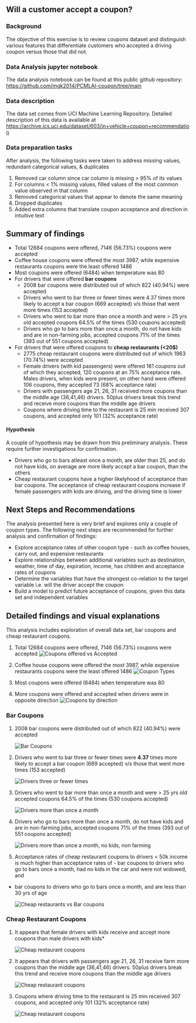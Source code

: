 ## Will a customer accept a coupon?

### Background

The objective of this exercise is to review coupons dataset and  distinguish various features that differentiate customers who accepted a driving coupon versus those that did not. 

### Data Analysis jupyter notebook
The data analysis notebook can be found at this public github repository:
https://github.com/mgk2014/PCMLAI-coupon/tree/main

### Data description
The data set comes from UCI Machine Learning Repository. Detailed description of this data is available at https://archive.ics.uci.edu/dataset/603/in+vehicle+coupon+recommendation

### Data preparation tasks
After analysis, the following tasks were taken to address missing values, redundant categorical values, & duplicates
1. Removed car column since car column is missing > 95% of its values
2. For columns < 1% missing values, filled values of the most common value observed in that column
3. Removed categorical values that appear to denote the same meaning
4. Dropped duplicates
5. Added extra columns that translate coupon acceptance and direction in intuitive text

## Summary of findings

- Total 12684 coupons were offered, 7146 (56.73%) coupons were accepted 
- Coffee house coupons were offered the most 3987, while expensive restaurants coupons were the least offered 1486
- Most coupons were offered (6484) when temperature was 80
- For drivers that were offered **bar coupons**
    - 2008 bar coupons were distributed out of which 822 (40.94%) were accepted
    - Drivers who went to bar three or fewer times were 4.37 times more likely to accept a bar coupon (669 accepted) v/s those that went more times (153 accepted)
    - Drivers who went to bar more than once a month and were > 25 yrs old accepted coupons 64.5% of the times (530 coupons accepted)
    - Drivers who go to bars more than once a month, do not have kids and are in non-farming jobs, accepted coupons 71% of the times (393 out of 551 coupons accepted)
 - For drivers that were offered coupons to **cheap restaurants (<20$)**
    - 2775 cheap restaurant coupons were distributed out of which 1963 (70.74%) were accepted
    - Female drivers (with kid passengers) were offered 161 coupons out of which they accepted, 120 coupons at an 75% acceptance rate. Males drivers, when kids were present, on other hand were offered 106 coupons, they accepted 73 (68% acceptance rate)
    - Drivers with passengers age 21, 26, 31 received more coupons than the middle age (36,41,46) drivers. 50plus drivers break this trend and receive more coupons than the middle age drivers
    - Coupons where driving time to the restaurant is 25 min received 307 coupons, and accepted only 101 (32% acceptance rate)
    
 #### Hypothesis

A couple of hypothesis may be drawn from this preliminary analysis. These require further investigations for confirmation.

- Drivers who go to bars atleast once a month, are older than 25, and do not have kids, on average are more likely accept a bar coupon, than the others
- Cheap restaurant coupons have a higher likelyhood of acceptance than bar coupons. The acceptance of cheap restaurant coupons increase if female passengers with kids are driving, and the driving time is lower

 ## Next Steps and Recommendations

The analysis presented here is very brief and explores only a couple of coupon types. The following next steps are recommended for further analysis and confirmation of findings:

- Explore acceptance rates of other coupon type - such as coffee houses, carry out, and expensive restaurants
- Explore relationships between additional variables such as destination, weather, time of day, expiration, income, has children and acceptance rates of coupons
- Determine the variables that have the strongest co-relation to the target variable i.e. will the driver accept the coupon
- Build a model to predict future acceptance of coupons, given this data set and independent variables

## Detailed findings and visual explanations

This analysis includes exploration of overall data set, bar coupons and cheap restaurant coupons.

1. Total 12684 coupons were offered, 7146 (56.73%) coupons were accepted 
    ![Coupons offered vs Accepted](plots/1-proportion_of_coupons_accepted.png)

2. Coffee house coupons were offered the most 3987, while expensive restaurants coupons were the least offered 1486
    ![Coupon Types](plots/2-distribution_coupon_type.png)

3. Most coupons were offered (6484) when temperature was 80

4. More coupons were offered and accepted when drivers were in opposite direction
    ![Coupons by direction](plots/4-direction.png)

### Bar Coupons

 1. 2008 bar coupons were distributed out of which 822 (40.94%) were accepted

    ![Bar Coupons](plots/5-bar_coupon_acceptance.png)

 2. Drivers who went to bar three or fewer times were **4.37** times more likely to accept a bar coupon (669 accepted) v/s those that went more times (153 accepted)
 
    ![Drivers three or fewer times](plots/6-bar_three_or_fewertimes.png)

 3. Drivers who went to bar more than once a month and were > 25 yrs old accepted coupons 64.5% of the times (530 coupons accepted)

    ![Drivers more than once a month](plots/7-bar_morethanonce_gt25.png)

 4. Drivers who go to bars more than once a month, do not have kids and are in non-farming jobs, accepted coupons 71% of the times (393 out of 551 coupons accepted)
 
    ![Drivers more than once a month, no kids, non farming](plots/8-bar_morethanoncemonth_nokids_nonfarming.png)

5. Acceptance rates of cheap restaurant coupons to drivers < 50k income is much higher than acceptance rates of - bar coupons to drivers who go to bars once a month, had no kids in the car and were not widowed, and
- bar coupons to drivers who go to bars once a month, and are less than 30 yrs of age

    ![Cheap restaurants vs Bar coupons](plots/9-bar_cheap_restaurants.png)

### Cheap Restaurant Coupons

1. It appears that female drivers with kids receive and accept more coupons than male drivers with kids*

    ![Cheap restaurant coupons](plots/11_cheaprest_kids_gender.png)

2. It appears that drivers with passengers age 21, 26, 31 receive farm more coupons than the middle age (36,41,46) drivers. 50plus drivers break this trend and receive more coupons than the middle age drivers

    ![Cheap restaurant coupons](plots/12_cheaprest_age.png)

3. Coupons where driving time to the restaurant is 25 min received 307 coupons, and accepted only 101 (32% acceptance rate)

    ![Cheap restaurant coupons](plots/13_cheaprest_timetaken.png)

